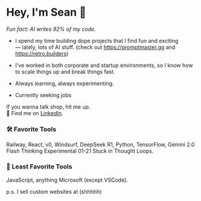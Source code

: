 # Hey, I'm Sean 👋  

_Fun fact: AI writes 92% of my code._

- I spend my time building dope projects that I find fun and exciting — lately, lots of AI stuff. (check out https://promptmaster.gg and https://retro.builders) 

- I've worked in both corporate and startup environments, so I know how to scale things up and break things fast.

- Always learning, always experimenting.

- Currently seeking jobs

If you wanna talk shop, hit me up.  
📍 Find me on [LinkedIn](https://linkedin.com/in/seanblundin).  

### 🛠️ Favorite Tools  
Railway, React, v0, Windsurf, DeepSeek R1, Python, TensorFlow, Gemini 2.0 Flash Thinking Experimental 01-21 Stuck in Thought Loops.  

### 🚫 Least Favorite Tools  
JavaScript, anything Microsoft (except VSCode).

p.s. I sell custom websites at (shhhhh)
